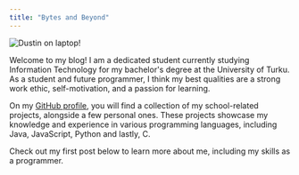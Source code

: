 ```yaml
---
title: "Bytes and Beyond"
---
```

![Dustin on laptop!](/personal-page/docs/assets/img/dustin-on-computer.png "Dustin on laptop!")

Welcome to my blog! I am a dedicated student currently studying Information Technology for my bachelor's degree at the University of Turku. As a student and future programmer, I think my best qualities are a strong work ethic, self-motivation, and a passion for learning.

On my [GitHub profile](https://github.com/3liasP), you will find a collection of my school-related projects, alongside a few personal ones. These projects showcase my knowledge and experience in various programming languages, including Java, JavaScript, Python and lastly, C.

Check out my first post below to learn more about me, including my skills as a programmer.
